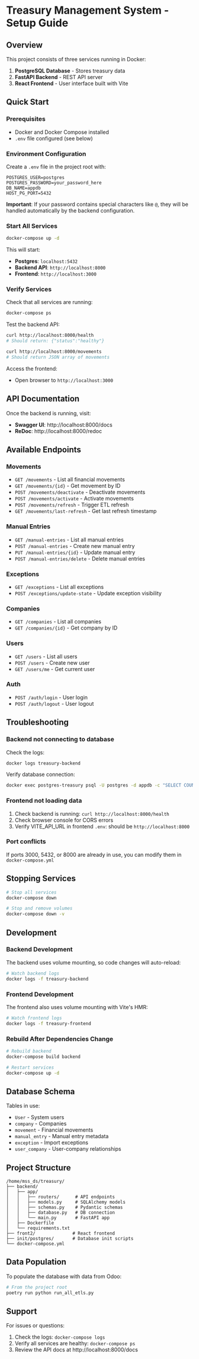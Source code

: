 # Treasury Management System - Setup Guide

## Overview

This project consists of three services running in Docker:
1. **PostgreSQL Database** - Stores treasury data
2. **FastAPI Backend** - REST API server 
3. **React Frontend** - User interface built with Vite

## Quick Start

### Prerequisites
- Docker and Docker Compose installed
- `.env` file configured (see below)

### Environment Configuration

Create a `.env` file in the project root with:

```env
POSTGRES_USER=postgres
POSTGRES_PASSWORD=your_password_here
DB_NAME=appdb
HOST_PG_PORT=5432
```

**Important**: If your password contains special characters like `@`, they will be handled automatically by the backend configuration.

### Start All Services

```bash
docker-compose up -d
```

This will start:
- **Postgres**: `localhost:5432`
- **Backend API**: `http://localhost:8000`
- **Frontend**: `http://localhost:3000`

### Verify Services

Check that all services are running:
```bash
docker-compose ps
```

Test the backend API:
```bash
curl http://localhost:8000/health
# Should return: {"status":"healthy"}

curl http://localhost:8000/movements
# Should return JSON array of movements
```

Access the frontend:
- Open browser to `http://localhost:3000`

## API Documentation

Once the backend is running, visit:
- **Swagger UI**: http://localhost:8000/docs
- **ReDoc**: http://localhost:8000/redoc

## Available Endpoints

### Movements
- `GET /movements` - List all financial movements
- `GET /movements/{id}` - Get movement by ID
- `POST /movements/deactivate` - Deactivate movements
- `POST /movements/activate` - Activate movements
- `POST /movements/refresh` - Trigger ETL refresh
- `GET /movements/last-refresh` - Get last refresh timestamp

### Manual Entries
- `GET /manual-entries` - List all manual entries
- `POST /manual-entries` - Create new manual entry
- `PUT /manual-entries/{id}` - Update manual entry
- `POST /manual-entries/delete` - Delete manual entries

### Exceptions
- `GET /exceptions` - List all exceptions
- `POST /exceptions/update-state` - Update exception visibility

### Companies
- `GET /companies` - List all companies
- `GET /companies/{id}` - Get company by ID

### Users
- `GET /users` - List all users
- `POST /users` - Create new user
- `GET /users/me` - Get current user

### Auth
- `POST /auth/login` - User login
- `POST /auth/logout` - User logout

## Troubleshooting

### Backend not connecting to database
Check the logs:
```bash
docker logs treasury-backend
```

Verify database connection:
```bash
docker exec postgres-treasury psql -U postgres -d appdb -c "SELECT COUNT(*) FROM movement;"
```

### Frontend not loading data
1. Check backend is running: `curl http://localhost:8000/health`
2. Check browser console for CORS errors
3. Verify VITE_API_URL in frontend `.env`: should be `http://localhost:8000`

### Port conflicts
If ports 3000, 5432, or 8000 are already in use, you can modify them in `docker-compose.yml`

## Stopping Services

```bash
# Stop all services
docker-compose down

# Stop and remove volumes
docker-compose down -v
```

## Development

### Backend Development
The backend uses volume mounting, so code changes will auto-reload:
```bash
# Watch backend logs
docker logs -f treasury-backend
```

### Frontend Development
The frontend also uses volume mounting with Vite's HMR:
```bash
# Watch frontend logs
docker logs -f treasury-frontend
```

### Rebuild After Dependencies Change
```bash
# Rebuild backend
docker-compose build backend

# Restart services
docker-compose up -d
```

## Database Schema

Tables in use:
- `User` - System users
- `company` - Companies
- `movement` - Financial movements
- `manual_entry` - Manual entry metadata
- `exception` - Import exceptions
- `user_company` - User-company relationships

## Project Structure

```
/home/mss_ds/treasury/
├── backend/
│   ├── app/
│   │   ├── routers/      # API endpoints
│   │   ├── models.py     # SQLAlchemy models
│   │   ├── schemas.py    # Pydantic schemas
│   │   ├── database.py   # DB connection
│   │   └── main.py       # FastAPI app
│   ├── Dockerfile
│   └── requirements.txt
├── front2/              # React frontend
├── init/postgres/       # Database init scripts
└── docker-compose.yml
```

## Data Population

To populate the database with data from Odoo:
```bash
# From the project root
poetry run python run_all_etls.py
```

## Support

For issues or questions:
1. Check the logs: `docker-compose logs`
2. Verify all services are healthy: `docker-compose ps`
3. Review the API docs at http://localhost:8000/docs
